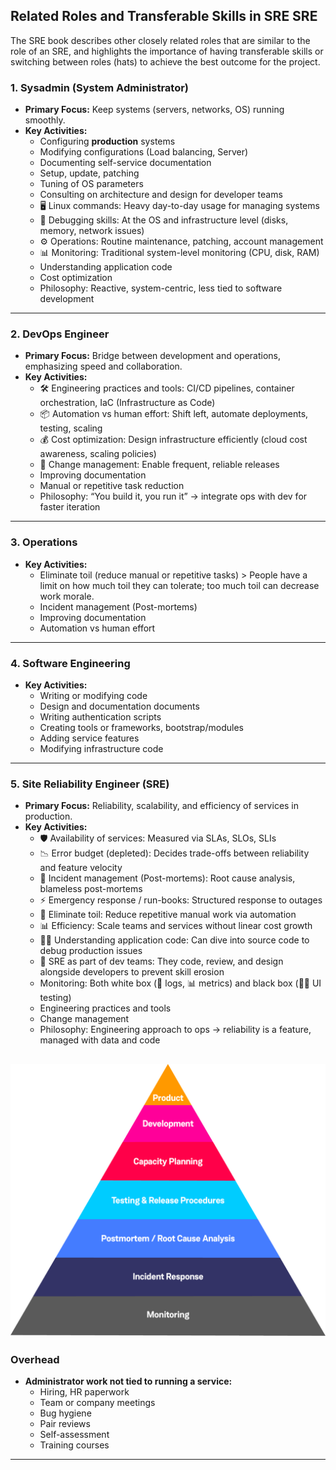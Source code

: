 ## Related Roles and Transferable Skills in SRE SRE

The SRE book describes other closely related roles that are similar to the role of an SRE, and highlights the importance of having transferable skills or switching between roles (hats) to achieve the best outcome for the project.

### 1. Sysadmin (System Administrator)
- **Primary Focus:** Keep systems (servers, networks, OS) running smoothly.
- **Key Activities:**
  - Configuring **production** systems
  - Modifying configurations (Load balancing, Server)
  - Documenting self-service documentation
  - Setup, update, patching
  - Tuning of OS parameters
  - Consulting on architecture and design for developer teams
  - 🖥️ Linux commands: Heavy day-to-day usage for managing systems
  - 🔧 Debugging skills: At the OS and infrastructure level (disks, memory, network issues)
  - ⚙️ Operations: Routine maintenance, patching, account management
  - 📊 Monitoring: Traditional system-level monitoring (CPU, disk, RAM)
  - Understanding application code
  - Cost optimization
  - Philosophy: Reactive, system-centric, less tied to software development

---

### 2. DevOps Engineer
- **Primary Focus:** Bridge between development and operations, emphasizing speed and collaboration.
- **Key Activities:**
  - 🛠️ Engineering practices and tools: CI/CD pipelines, container orchestration, IaC (Infrastructure as Code)
  - 📦 Automation vs human effort: Shift left, automate deployments, testing, scaling
  - 💰 Cost optimization: Design infrastructure efficiently (cloud cost awareness, scaling policies)
  - 🔄 Change management: Enable frequent, reliable releases
  - Improving documentation
  - Manual or repetitive task reduction
  - Philosophy: “You build it, you run it” → integrate ops with dev for faster iteration

---

### 3. Operations
- **Key Activities:**
  - Eliminate toil (reduce manual or repetitive tasks)
        > People have a limit on how much toil they can tolerate; too much toil can decrease work morale.
  - Incident management (Post-mortems)
  - Improving documentation
  - Automation vs human effort

---

### 4. Software Engineering
- **Key Activities:**
  - Writing or modifying code
  - Design and documentation documents
  - Writing authentication scripts
  - Creating tools or frameworks, bootstrap/modules
  - Adding service features
  - Modifying infrastructure code

---

### 5. Site Reliability Engineer (SRE)
- **Primary Focus:** Reliability, scalability, and efficiency of services in production.
- **Key Activities:**
  - 🛡️ Availability of services: Measured via SLAs, SLOs, SLIs
  - 📉 Error budget (depleted): Decides trade-offs between reliability and feature velocity
  - 🔄 Incident management (Post-mortems): Root cause analysis, blameless post-mortems
  - ⚡ Emergency response / run-books: Structured response to outages
  - 🧹 Eliminate toil: Reduce repetitive manual work via automation
  - 📊 Efficiency: Scale teams and services without linear cost growth
  - 👨‍💻 Understanding application code: Can dive into source code to debug production issues
  - 🔗 SRE as part of dev teams: They code, review, and design alongside developers to prevent skill erosion
  - Monitoring: Both white box (📄 logs, 📊 metrics) and black box (🕵️‍♂️ UI testing)
  - Engineering practices and tools
  - Change management
  - Philosophy: Engineering approach to ops → reliability is a feature, managed with data and code

![SRE-Pyramid](assets/SRE.png)
---

### Overhead
- **Administrator work not tied to running a service:**
  - Hiring, HR paperwork
  - Team or company meetings
  - Bug hygiene
  - Pair reviews
  - Self-assessment
  - Training courses

---